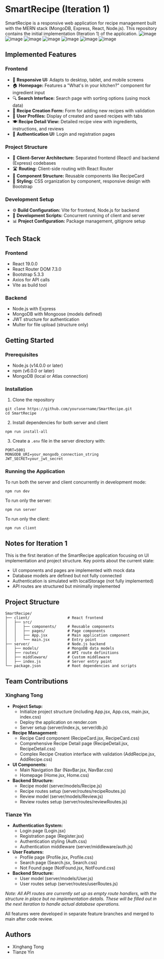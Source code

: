 # SmartRecipe (Iteration 1)

SmartRecipe is a responsive web application for recipe management built with the MERN stack (MongoDB, Express, React, Node.js). This repository contains the initial implementation (Iteration 1) of the application.
![image](https://github.com/user-attachments/assets/ba384424-178f-4303-8942-edb421f0c92f)
![image](https://github.com/user-attachments/assets/bdda1c45-9a12-4216-bb02-37ad26538f30)
![image](https://github.com/user-attachments/assets/30008afa-11f9-44eb-b89e-4a277c6fd509)
![image](https://github.com/user-attachments/assets/73c32506-2144-4e44-92e8-9339be71b794)
![image](https://github.com/user-attachments/assets/3282f683-caea-47a0-9e4e-7f3f22583629)
![image](https://github.com/user-attachments/assets/0c6f4704-9b3a-4d77-bf0f-2bbef3b8d470)
![image](https://github.com/user-attachments/assets/d8fc88f2-7903-4132-8814-2ad64f3c8edd)


## Implemented Features

### Frontend
- 📱 **Responsive UI:** Adapts to desktop, tablet, and mobile screens
- 🏠 **Homepage:** Features a "What's in your kitchen?" component for ingredient input
- 🔍 **Search Interface:** Search page with sorting options (using mock data)
- 📝 **Recipe Creation Form:** Form for adding new recipes with validation
- 👤 **User Profiles:** Display of created and saved recipes with tabs
- 🍽️ **Recipe Detail View:** Detailed recipe view with ingredients, instructions, and reviews
- 🔐 **Authentication UI:** Login and registration pages

### Project Structure
- 📂 **Client-Server Architecture:** Separated frontend (React) and backend (Express) codebases
- 🛣️ **Routing:** Client-side routing with React Router
- 🧩 **Component Structure:** Reusable components like RecipeCard
- 🎨 **Styling:** CSS organization by component, responsive design with Bootstrap

### Development Setup
- ⚙️ **Build Configuration:** Vite for frontend, Node.js for backend
- 🔄 **Development Scripts:** Concurrent running of client and server
- 📊 **Project Configuration:** Package management, gitignore setup

## Tech Stack

### Frontend
- React 19.0.0
- React Router DOM 7.3.0
- Bootstrap 5.3.3
- Axios for API calls
- Vite as build tool

### Backend
- Node.js with Express
- MongoDB with Mongoose (models defined)
- JWT structure for authentication
- Multer for file upload (structure only)

## Getting Started

### Prerequisites
- Node.js (v14.0.0 or later)
- npm (v6.0.0 or later)
- MongoDB (local or Atlas connection)

### Installation

1. Clone the repository
```
git clone https://github.com/yourusername/SmartRecipe.git
cd SmartRecipe
```

2. Install dependencies for both server and client
```
npm run install-all
```

3. Create a `.env` file in the server directory with:
```
PORT=5001
MONGODB_URI=your_mongodb_connection_string
JWT_SECRET=your_jwt_secret
```

### Running the Application

To run both the server and client concurrently in development mode:
```
npm run dev
```

To run only the server:
```
npm run server
```

To run only the client:
```
npm run client
```

## Notes for Iteration 1

This is the first iteration of the SmartRecipe application focusing on UI implementation and project structure. Key points about the current state:

- UI components and pages are implemented with mock data
- Database models are defined but not fully connected
- Authentication is simulated with localStorage (not fully implemented)
- API routes are structured but minimally implemented

## Project Structure

```
SmartRecipe/
├── client/                 # React frontend
│   ├── src/                
│   │   ├── components/     # Reusable components
│   │   ├── pages/          # Page components
│   │   ├── App.jsx         # Main application component
│   │   └── main.jsx        # Entry point
├── server/                 # Node.js backend
│   ├── models/             # MongoDB data models
│   ├── routes/             # API route definitions
│   ├── middleware/         # Custom middleware
│   ├── index.js            # Server entry point
└── package.json            # Root dependencies and scripts
```

## Team Contributions

### Xinghang Tong
- **Project Setup:**
  - Initialize project structure (including App.jsx, App.css, main.jsx, index.css)
  - Deploy the application on render.com
  - Server setup (server/index.js, server/db.js)
- **Recipe Management:**
  - Recipe Card component (RecipeCard.jsx, RecipeCard.css)
  - Comprehensive Recipe Detail page (RecipeDetail.jsx, RecipeDetail.css)
  - Complex Recipe Creation interface with validation (AddRecipe.jsx, AddRecipe.css)
- **UI Components:**
  - Main Navigation Bar (NavBar.jsx, NavBar.css)
  - Homepage (Home.jsx, Home.css)
- **Backend Structure:**
  - Recipe model (server/models/Recipe.js)
  - Recipe routes setup (server/routes/recipeRoutes.js)
  - Review model (server/models/Review.js)
  - Review routes setup (server/routes/reviewRoutes.js)
  
### Tianze Yin
- **Authentication System:**
  - Login page (Login.jsx)
  - Registration page (Register.jsx)
  - Authentication styling (Auth.css)
  - Authentication middleware (server/middleware/auth.js)
- **User Features:**
  - Profile page (Profile.jsx, Profile.css)
  - Search page (Search.jsx, Search.css)
  - Not Found page (NotFound.jsx, NotFound.css)
- **Backend Structure:**
  - User model (server/models/User.js)
  - User routes setup (server/routes/userRoutes.js)
  
*Note: All API routes are currently set up as empty route handlers, with the structure in place but no implementation details. These will be filled out in the next iteration to handle actual database operations.*

All features were developed in separate feature branches and merged to main after code review.

## Authors

- Xinghang Tong
- Tianze Yin
